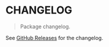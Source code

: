 # CHANGELOG

> Package changelog.

See [GitHub Releases](https://github.com/stdlib-js/assert-has-bigint-support/releases) for the changelog.